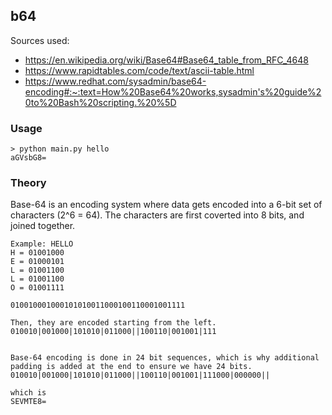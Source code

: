 ## b64

Sources used:

- https://en.wikipedia.org/wiki/Base64#Base64_table_from_RFC_4648
- https://www.rapidtables.com/code/text/ascii-table.html
- https://www.redhat.com/sysadmin/base64-encoding#:~:text=How%20Base64%20works,sysadmin's%20guide%20to%20Bash%20scripting.%20%5D

### Usage

```
> python main.py hello
aGVsbG8=
```

### Theory

Base-64 is an encoding system where data gets encoded into a 6-bit set of
characters (2^6 = 64). The characters are first coverted into 8 bits, and joined
together.

```
Example: HELLO
H = 01001000
E = 01000101
L = 01001100
L = 01001100
O = 01001111

010010001000101010011000100110001001111

Then, they are encoded starting from the left.
010010|001000|101010|011000||100110|001001|111


Base-64 encoding is done in 24 bit sequences, which is why additional padding is added at the end to ensure we have 24 bits.
010010|001000|101010|011000||100110|001001|111000|000000||

which is
SEVMTE8=
```

